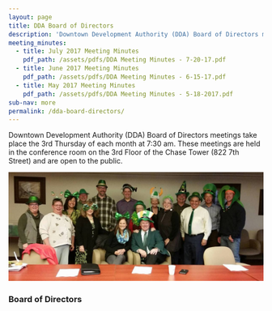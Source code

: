 ```yaml
---
layout: page
title: DDA Board of Directors
description: 'Downtown Development Authority (DDA) Board of Directors meetings take place the 3rd Thursday of each month at 7:30 am. These meetings are held in the conference room on the 3rd Floor of the Chase Tower (822 7th Street) and are open to the public.'
meeting_minutes:
  - title: July 2017 Meeting Minutes
    pdf_path: /assets/pdfs/DDA Meeting Minutes - 7-20-17.pdf
  - title: June 2017 Meeting Minutes
    pdf_path: /assets/pdfs/DDA Meeting Minutes - 6-15-17.pdf
  - title: May 2017 Meeting Minutes
    pdf_path: /assets/pdfs/DDA Meeting Minutes - 5-18-2017.pdf
sub-nav: more
permalink: /dda-board-directors/
---
```



Downtown Development Authority (DDA) Board of Directors meetings take place the 3rd Thursday of each month at 7:30 am. These meetings are held in the conference room on the 3rd Floor of the Chase Tower (822 7th Street) and are open to the public.

![DDA Board of Directors](/assets/versions/greeley-dda-board-2---x0-0-1421-606-1200-512x---.jpg)

### Board of Directors

<div class="staff">&nbsp;</div>